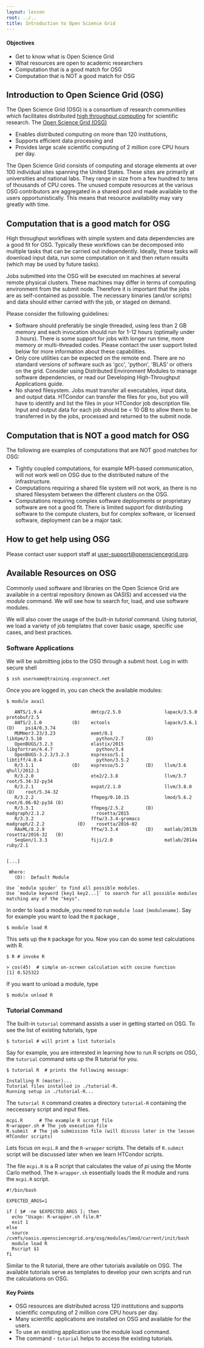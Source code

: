 ```yaml
---
layout: lesson
root: ../..
title: Introduction to Open Science Grid 
---
```

<div class="objectives" markdown="1">

#### Objectives
*   Get to know what is Open Science Grid
*   What resources are open to academic researchers
*   Computation that is a good match for OSG
*   Computation that is NOT a good match for OSG

</div>

## Introduction to Open Science Grid (OSG)  

The Open Science Grid (OSG) is a consortium of research communities which facilitates distributed [high throughput computing](http://en.wikipedia.org/wiki/High-throughput_computing) for scientific research. The [Open Science Grid (OSG)](https://docs.google.com/presentation/d/1QGNxBXFcFJ4SkP3nhywtpYRx8kC0C6j5NTP_ZuVx4Qw/edit?usp=sharing)
<ul> 
<li> Enables distributed computing on more than 120 institutions, </li>
<li> Supports efficient data processing and  </li>
<li> Provides large scale scientific computing of 2 million core CPU hours per day.   </li>
</ul> 

The Open Science Grid consists of computing and storage elements at over 100 individual sites spanning the United States. These sites are primarily at universities and national labs. They range in size from a few hundred to tens of thousands of CPU cores. The unused compute resources at the various OSG contributors are aggregated in a shared pool and made available to the users opportunistically. This means that resource availability may vary greatly with time. 


## Computation that is a good match for OSG 

High throughput workflows with simple system and data dependencies are a good 
fit for OSG. Typically these workflows can be decomposed into multiple
tasks that can be carried out independently.  Ideally, these tasks will download 
input data, run some computation on it and then return results (which may be 
used by future tasks).

Jobs submitted into the OSG will be executed on machines at several 
remote physical clusters. These machines may differ in terms of computing 
environment from the submit node. Therefore it is important that the jobs are 
as self-contained as possible. The necessary binaries (and/or scripts) and data 
should either carried with the job, or staged on demand. 

Please consider the following guidelines:
<ul>
<li>   Software should preferably be single threaded, using less than 2 GB memory and 
    each invocation should run for 1-12 hours (optimally under 3 hours). There is 
    some support for jobs with longer run time, more memory or multi-threaded codes. 
    Please contact the user support listed below for more information about these 
    capabilities.</li>
<li>   Only core utilities can be expected on the remote end. There are no standard 
    versions of software such as 'gcc', 'python', 'BLAS' or others on the grid. 
    Consider using Distributed Environment Modules to manage software dependencies, 
    or read our Developing High-Throughput Applications guide.</li>
<li>   No shared filesystem. Jobs must transfer all executables, input data, and 
    output data. HTCondor can transfer the files for you, but you will have to 
    identify and list the files in your HTCondor job description file. Input and 
    output data for each job should be < 10 GB to allow them to be transferred in 
    by the jobs, processed and returned to the submit node.</li>
</ul>

## Computation that is NOT a good match for OSG 

The following are examples of computations that are NOT good matches for 
OSG:
<ul>
<li>   Tightly coupled computations, for example MPI-based communication, will 
    not work well on OSG due to the distributed nature of the infrastructure.</li>
<li>   Computations requiring a shared file system will not work, as there is 
    no shared filesystem between the different clusters on the OSG.</li>
<li>   Computations requiring complex software deployments or proprietary software 
    are not a good fit.  There is limited support for distributing software to 
    the compute clusters, but for complex software, or licensed software, 
    deployment can be a major task.</li>
</ul>

## How to get help using OSG

Please contact user support staff at [user-support@opensciencegrid.org](mailto:user-support@opensciencegrid.org).


<h2> Available Resources on OSG </h2> 

Commonly used software and libraries on the Open Science Grid are available in a
central repository (known as OASIS) and accessed via the *module* command. We will see how to 
search for, load, and use software modules.

We will also cover the usage of the built-in *tutorial* command. Using *tutorial*,
we load a variety of job templates that cover basic usage, specific use cases, and best practices.

<h3> Software Applications </h3>

We will be submitting jobs to the OSG through a submit host.
Log in with secure shell  

~~~
$ ssh username@training.osgconnect.net
~~~



Once you are logged in, you can check the available modules: 

~~~
$ module avail
 
   ANTS/1.9.4                  dmtcp/2.5.0                lapack/3.5.0                     protobuf/2.5
   ANTS/2.1.0           (D)    ectools                    lapack/3.6.1              (D)    psi4/0.3.74
   MUMmer3.23/3.23             eemt/0.1                   libXpm/3.5.10                    python/2.7        (D)
   OpenBUGS/3.2.3              elastix/2015               libgfortran/4.4.7                python/3.4
   OpenBUGS-3.2.3/3.2.3        espresso/5.1               libtiff/4.0.4                    python/3.5.2
   R/3.1.1              (D)    espresso/5.2        (D)    llvm/3.6                         qhull/2012.1
   R/3.2.0                     ete2/2.3.8                 llvm/3.7                         root/5.34-32-py34
   R/3.2.1                     expat/2.1.0                llvm/3.8.0                (D)    root/5.34-32
   R/3.2.2                     ffmpeg/0.10.15             lmod/5.6.2                       root/6.06-02-py34 (D)
   R/3.3.1                     ffmpeg/2.5.2        (D)    madgraph/2.1.2                   rosetta/2015
   R/3.3.2                     fftw/3.3.4-gromacs         madgraph/2.2.2            (D)    rosetta/2016-02
   RAxML/8.2.9                 fftw/3.3.4          (D)    matlab/2013b                     rosetta/2016-32   (D)
   SeqGen/1.3.3                fiji/2.0                   matlab/2014a                     ruby/2.1

 
[...]

 Where:
   (D):  Default Module
 
Use `module spider` to find all possible modules.
Use `module keyword [key1 key2...]` to search for all possible modules matching any of the "keys".
~~~

In order to load a module, you need to run `module load [modulename]`.  Say for
example you want to load the `R` package , 

~~~
$ module load R 
~~~

This sets up the `R` package for you. Now you can do some test calculations with R. 

~~~
$ R # invoke R  

> cos(45)  # simple on-screen calculation with cosine function
[1] 0.525322

~~~

If you want to unload a module, type 

~~~
$ module unload R 
~~~

<h3> Tutorial Command </h3> 

The built-in `tutorial` command assists a user in getting started on OSG.  To see the list of existing tutorials, type

~~~
$ tutorial # will print a list tutorials
~~~

Say for example, you are interested in learning how to run R scripts on OSG, the 
`tutorial` command sets up the R tutorial for you. 

~~~
$ tutorial R  # prints the following message:

Installing R (master)...
Tutorial files installed in ./tutorial-R.
Running setup in ./tutorial-R...
~~~ 

The `tutorial R` command creates a directory `tutorial-R` containing the neccessary script and input files. 

~~~
mcpi.R      # The example R script file
R-wrapper.sh # The job execution file 
R.submit  # The job submission file (will discuss later in the lesson HTCondor scripts)
~~~

Lets focus on `mcpi.R` and the `R-wrapper` scripts. The details of `R.submit` script 
will be discussed later when we learn HTCondor scripts.  

The file `mcpi.R` is a R script that calculates the value of *pi* using the Monte Carlo
method.  The `R-wrapper.sh` essentially loads the R module and runs the `mcpi.R`
script. 

~~~
#!/bin/bash

EXPECTED_ARGS=1

if [ $# -ne $EXPECTED_ARGS ]; then
  echo "Usage: R-wrapper.sh file.R"
  exit 1
else
  source /cvmfs/oasis.opensciencegrid.org/osg/modules/lmod/current/init/bash
  module load R
  Rscript $1
fi
~~~

Similar to the R tutorial, there are other tutorials available on OSG. The available 
tutorials serve as templates to develop your own scripts and run the 
calculations on OSG. 

<div class="keypoints" markdown="1">

#### Key Points
*   OSG resources are distributed across 120 institutions and  supports scientific computing of 2 million core CPU hours per day.   
*   Many scientific applications are installed on OSG and available for the users. 
*   To use an existing application use the module load command. 
*   The command - `tutorial` helps to access the existing tutorials.  
</div>



